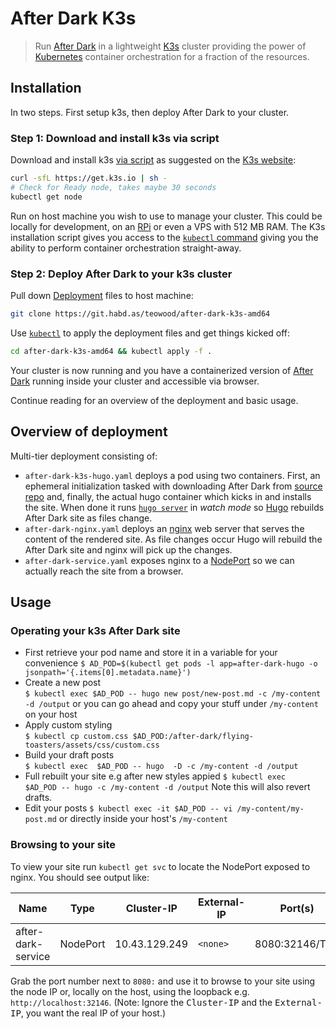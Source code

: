 
# After Dark K3s

> Run [After Dark](https://after-dark.habd.as) in a lightweight [K3s](https://k3s.io/) cluster providing the power of [Kubernetes](https://kubernetes.io/) container orchestration for a fraction of the resources.

## Installation

In two steps. First setup k3s, then deploy After Dark to your cluster.

### Step 1: Download and install k3s via script

Download and install k3s [via script](https://get.k3s.io) as suggested on the [K3s website](https://k3s.io/):

```sh
curl -sfL https://get.k3s.io | sh -
# Check for Ready node, takes maybe 30 seconds
kubectl get node
```

Run on host machine you wish to use to manage your cluster. This could be locally for development, on an [RPi](https://raspberrypi.org/) or even a VPS with 512 MB RAM. The K3s installation script gives you access to the [`kubectl` command](https://kubernetes.io/docs/reference/kubectl/overview/) giving you the ability to perform container orchestration straight-away.

### Step 2: Deploy After Dark to your k3s cluster

Pull down [Deployment](https://kubernetes.io/docs/concepts/) files to host machine:

```sh
git clone https://git.habd.as/teowood/after-dark-k3s-amd64
```

Use [`kubectl`](https://kubernetes.io/docs/reference/kubectl/overview/) to apply the deployment files and get things kicked off:

```sh
cd after-dark-k3s-amd64 && kubectl apply -f .
```

Your cluster is now running and you have a containerized version of [After Dark](https://after-dark.habd.as) running inside your cluster and accessible via browser.

Continue reading for an overview of the deployment and basic usage.

## Overview of deployment

Multi-tier deployment consisting of:  

* ``after-dark-k3s-hugo.yaml`` deploys a pod using two containers. First, an ephemeral initialization tasked with downloading After Dark from [source repo](https://git.habd.as/comfusion/after-dark) and, finally, the actual hugo container which kicks in and installs the site. When done it runs [`hugo server`](https://gohugo.io/commands/hugo_server/) in _watch mode_ so [Hugo](https://gohugo.io/) rebuilds After Dark site as files change.
* ``after-dark-nginx.yaml`` deploys an [nginx](https://www.nginx.com/) web server that serves the content of the rendered site. As file changes occur Hugo will rebuild the After Dark site and nginx will pick up the changes.
* ``after-dark-service.yaml`` exposes nginx to a [NodePort](https://kubernetes.io/docs/concepts/services-networking/service/#nodeport) so we can actually reach the site from a browser.

## Usage

### Operating your k3s After Dark site  

* First retrieve your pod name and store it in a variable for your convenience ``$ AD_POD=$(kubectl get pods -l app=after-dark-hugo -o jsonpath='{.items[0].metadata.name}')``  
* Create a new post  
``$ kubectl exec $AD_POD -- hugo new post/new-post.md -c /my-content -d /output``  or you can go ahead and copy your stuff under ``/my-content`` on your host  
* Apply custom styling  
``$ kubectl cp custom.css $AD_POD:/after-dark/flying-toasters/assets/css/custom.css``  
* Build your draft posts  
``$ kubectl exec  $AD_POD -- hugo  -D -c /my-content -d /output``
* Full rebuilt your site e.g after new styles appied ``$ kubectl exec  $AD_POD -- hugo -c /my-content -d /output`` Note this will also revert drafts.  
* Edit your posts ``$ kubectl exec -it $AD_POD -- vi /my-content/my-post.md`` or directly inside your host's ``/my-content``

### Browsing to your site  

To view your site run `kubectl get svc` to locate the NodePort exposed to nginx. You should see output like:

| Name | Type | Cluster-IP | External-IP | Port(s) | Age |
|--------------------|----------|---------------|-------------|----------------|-----|
| after-dark-service | NodePort | 10.43.129.249 | `<none>` | 8080:32146/TCP | 1h |

Grab the port number next to `8080:` and use it to browse to your site using the node IP or, locally on the host, using the loopback e.g. `http://localhost:32146`. (Note: Ignore the <samp>Cluster-IP</samp> and the <samp>External-IP</samp>, you want the real IP of your host.)
